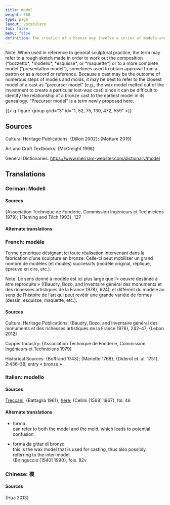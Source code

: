 ```yaml
---
title: model
weight: 560
type: page
layout: vocabulary
toc: false
menu: false
definition: The creation of a bronze may involve a series of models and %%molds%% that can differ in size and material depending on the artist’s design process, and ultimately also on the casting process chosen to create the bronze version. The model is a positive version of the sculpture (as opposed to the negative mold); the word may refer to any work made as a step in the preparation of a finished sculpture, at any stage. An existing artwork or a live subject may also serve as model for a bronze. See [I.1](#I.1).
---
```


<div class="backmatter">
Note: When used in reference to general sculptural practice, the term may refer to a rough sketch made in order to work out the composition (*bozzetto*, *modello*, *esquisse*, or *maquette*) or to a more complete model (“presentation model”), sometimes used to obtain approval from a patron or as a record or reference. Because a cast may be the outcome of numerous steps of models and molds, it may be best to refer to the closest model of a cast as “precursor model” (e.g., the wax model melted out of the investment to create a particular lost-wax cast) since it can be difficult to identify the relationship of a bronze cast to the earliest model in its genealogy. “Precursor model” is a term newly proposed here.
</div>

{{< q-figure-group grid="3" id="1, 52, 75, 130, 472, 559" >}}

## Sources

Cultural Heritage Publications: {Dillon 2002}; {Motture 2019}

Art and Craft Textbooks: {McCreight 1996}

General Dictionaries: <https://www.merriam-webster.com/dictionary/model>

## Translations

<div class="accordion">

### German: **Modell**  

#### Sources

{Association Technique de Fonderie, Commission Ingénieurs et Techniciens 1979}; {Fleming and Tilch 1993}, 127

#### Alternate translations

### French: **modèle**

Terme générique désignant ici toute réalisation intervenant dans la fabrication d’une sculpture en bronze. Celle-ci peut mobiliser un grand nombre de modèles (et moules) successifs (modèle original, réplique, épreuve en cire, etc.).

<div class="accordion">
Note: Le sens donné à modèle est ici plus large que l’« oeuvre destinée à être reproduite » ({Baudry, Bozo, and Inventaire général des monuments et des richesses artistiques de la France 1978}, 624), et différent du modèle au sens de l’histoire de l’art qui peut revêtir une grande variété de formes (dessin, esquisse, maquette, etc.).
</div>

#### Sources

Cultural Heritage Publications: {Baudry, Bozo, and Inventaire général des monuments et des richesses artistiques de la France 1978}, 242–47; {Lebon 2012}

Copper Industry: {Association Technique de Fonderie, Commission Ingénieurs et Techniciens 1979}

Historical Sources: {Boffrand 1743}; {Mariette 1768}; {Diderot et. al. 1751}, 2:436–38, entry « bronze »

### Italian: **modello**

#### Sources

[Treccani](http://www.treccani.it/vocabolario/modello/); {Battaglia 1961}, [here](http://www.gdli.it/pdf_viewer/Scripts/pdf.js/web/viewer.asp?file=/PDF/GDLI10/GDLI_10_ocr_653.pdf&parola=modello); {Cellini \[1568\] 1967}, fol. 46    

#### Alternate translations

- forma<br/>
  can refer to both the model and the mold, which leads to potential confusion

- forma da gittar di bronzo<br/>
  this is the wax model that is used for casting, thus also possibly referring to the inter-model<br/>
  {Biringuccio [1540] 1990}, fols. 82v

### Chinese: **模**

#### Sources

{Hua 2013}

